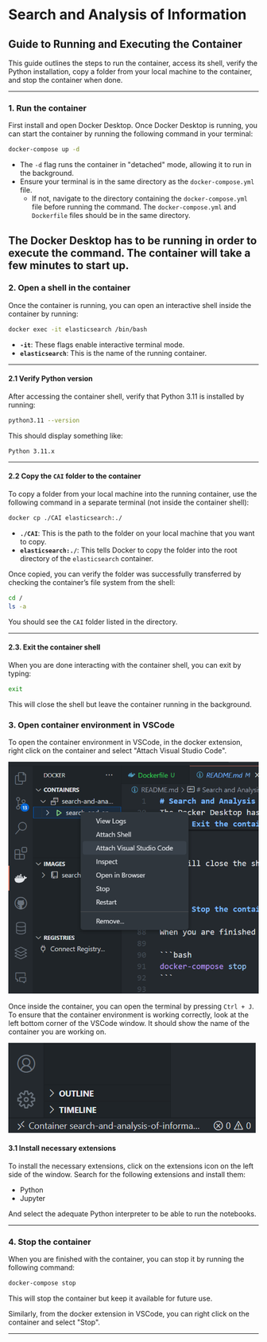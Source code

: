 # Search and Analysis of Information
## Guide to Running and Executing the Container

This guide outlines the steps to run the container, access its shell, verify the Python installation, copy a folder from your local machine to the container, and stop the container when done.

---

### 1. Run the container

First install and open Docker Desktop. Once Docker Desktop is running, you can start the container by running the following command in your terminal:

```bash
docker-compose up -d
```

- The `-d` flag runs the container in "detached" mode, allowing it to run in the background.
- Ensure your terminal is in the same directory as the `docker-compose.yml` file.
  - If not, navigate to the directory containing the `docker-compose.yml` file before running the command. The `docker-compose.yml` and `Dockerfile` files should be in the same directory.

The Docker Desktop has to be running in order to execute the command. The container will take a few minutes to start up.
---

### 2. Open a shell in the container

Once the container is running, you can open an interactive shell inside the container by running:

```bash
docker exec -it elasticsearch /bin/bash
```

- **`-it`**: These flags enable interactive terminal mode.
- **`elasticsearch`**: This is the name of the running container.

---

#### 2.1 Verify Python version

After accessing the container shell, verify that Python 3.11 is installed by running:

```bash
python3.11 --version
```

This should display something like:

```
Python 3.11.x
```

---

#### 2.2 Copy the `CAI` folder to the container

To copy a folder from your local machine into the running container, use the following command in a separate terminal (not inside the container shell):

```bash
docker cp ./CAI elasticsearch:./
```

- **`./CAI`**: This is the path to the folder on your local machine that you want to copy.
- **`elasticsearch:./`**: This tells Docker to copy the folder into the root directory of the `elasticsearch` container.

Once copied, you can verify the folder was successfully transferred by checking the container’s file system from the shell:

```bash
cd /
ls -a
```

You should see the `CAI` folder listed in the directory.

---

#### 2.3. Exit the container shell

When you are done interacting with the container shell, you can exit by typing:

```bash
exit
```


This will close the shell but leave the container running in the background.

### 3. Open container environment in VSCode

To open the container environment in VSCode, in the docker extension, right click on the container and select "Attach Visual Studio Code".

![Open in Visual Studio Code](Figs/vsc1.png)

Once inside the container, you can open the terminal by pressing `Ctrl + J`. To ensure that the container environment is working correctly, look at the left bottom corner of the VSCode window. It should show the name of the container you are working on.

![Container Enviroment](Figs/vsc2.png)

#### 3.1 Install necessary extensions

To install the necessary extensions, click on the extensions icon on the left side of the window. Search for the following extensions and install them:

- Python
- Jupyter

And select the adequate Python interpreter to be able to run the notebooks.

---

### 4. Stop the container

When you are finished with the container, you can stop it by running the following command:

```bash
docker-compose stop
```

This will stop the container but keep it available for future use. 

Similarly, from the docker extension in VSCode, you can right click on the container and select "Stop".

---

